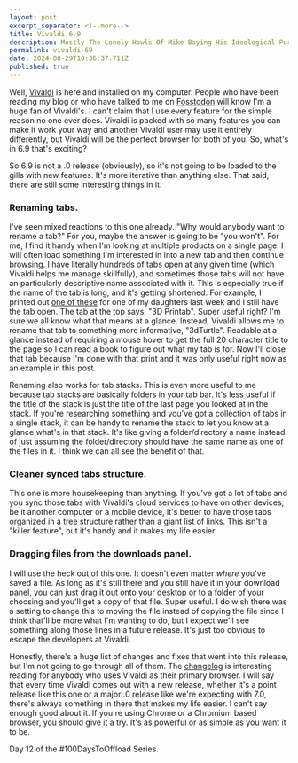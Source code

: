 ```yaml
---
layout: post
excerpt_separator: <!--more-->
title: Vivaldi 6.9
description: Mostly The Lonely Howls Of Mike Baying His Ideological Purity At The Moon
permalink: vivaldi-69
date: 2024-08-29T10:36:37.711Z
published: true
---
```


Well, [Vivaldi](https://vivaldi.com) is here and installed on my computer. People who have been reading my blog or who have talked to me on [Fosstodon](https://fosstodon.org) will know I'm a huge fan of Vivaldi's. I can't claim that I use every feature for the simple reason no one ever does. Vivaldi is packed with so many features you can make it work your way and another Vivaldi user may use it entirely differently, but Vivaldi will be the perfect browser for both of you. So, what's in 6.9 that's exciting?

<!--more-->

So 6.9 is not a .0 release (obviously), so it's not going to be loaded to the gills with new features. It's more iterative than anything else. That said, there are still some interesting things in it.

<h3>Renaming tabs.</h3>

I've seen mixed reactions to this one already. "Why would anybody want to rename a tab?" For you, maybe the answer is going to be "you won't". For me, I find it handy when I'm looking at multiple products on a single page. I will often load something I'm interested in into a new tab and then continue browsing. I have literally hundreds of tabs open at any given time (which Vivaldi helps me manage skillfully), and sometimes those tabs will not have an particularly descriptive name associated with it. This is especially true if the name of the tab is long, and it's getting shortened. For example, I printed out [one of these](https://www.myminifactory.com/object/3d-print-sea-turtle-373806) for one of my daughters last week and I still have the tab open. The tab at the top says, "3D Printab". Super useful right? I'm sure we all know what that means at a glance. Instead, Vivaldi allows me to rename that tab to something more informative, "3dTurtle". Readable at a glance instead of requiring a mouse hover to get the full 20 character title to the page so I can read a book to figure out what my tab is for. Now I'll close that tab because I'm done with that print and it was only useful right now as an example in this post.

Renaming also works for tab stacks. This is even more useful to me because tab stacks are basically folders in your tab bar. It's less useful if the title of the stack is just the title of the last page you looked at in the stack. If you're researching something and you've got a collection of tabs in a single stack, it can be handy to rename the stack to let you know at a glance what's in that stack. It's like giving a folder/directory a name instead of just assuming the folder/directory should have the same name as one of the files in it. I think we can all see the benefit of that.

<h3>Cleaner synced tabs structure.</h3>

This one is more housekeeping than anything. If you've got a lot of tabs and you sync those tabs with Vivaldi's cloud services to have on other devices, be it another computer or a mobile device, it's better to have those tabs organized in a tree structure rather than a giant list of links. This isn't a "killer feature", but it's handy and it makes my life easier.

<h3>Dragging files from the downloads panel.</h3>

I will use the heck out of this one. It doesn't even matter _where_ you've saved a file. As long as it's still there and you still have it in your download panel, you can just drag it out onto your desktop or to a folder of your choosing and you'll get a copy of that file. Super useful. I do wish there was a setting to change this to moving the file instead of copying the file since I think that'll be more what I'm wanting to do, but I expect we'll see something along those lines in a future release. It's just too obvious to escape the developers at Vivaldi.

Honestly, there's a huge list of changes and fixes that went into this release, but I'm not going to go through all of them. The [changelog](https://vivaldi.com/changelog-vivaldi-browser-6-9/) is interesting reading for anybody who uses Vivaldi as their primary browser. I will say that every time Vivaldi comes out with a new release, whether it's a point release like this one or a major .0 release like we're expecting with 7.0, there's always something in there that makes my life easier. I can't say enough good about it. If you're using Chrome or a Chromium based browser, you should give it a try. It's as powerful or as simple as you want it to be.

Day 12 of the #100DaysToOffload Series.
